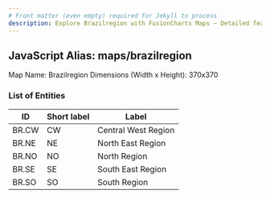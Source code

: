 ```yaml
---
# Front matter (even empty) required for Jekyll to process
description: Explore Brazilregion with FusionCharts Maps – Detailed features for seamless integration. Try now & enhance your data visualization today! 
---
```


## JavaScript Alias: maps/brazilregion

Map Name: Brazilregion
Dimensions (Width x Height): 370x370





### List of Entities

ID | Short label | Label
---|---|---|
BR.CW|CW|Central West Region
BR.NE|NE|North East Region
BR.NO|NO|North Region
BR.SE|SE|South East Region
BR.SO|SO|South Region

